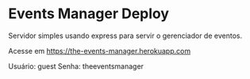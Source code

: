 # Events Manager Deploy

Servidor simples usando express para servir o gerenciador de eventos.

Acesse em https://the-events-manager.herokuapp.com

Usuário: guest
Senha: theeventsmanager
